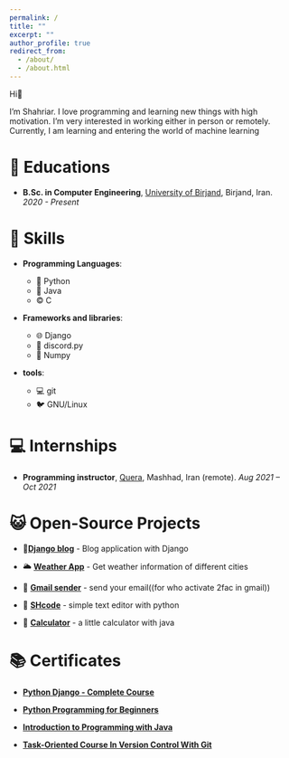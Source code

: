 ```yaml
---
permalink: /
title: ""
excerpt: ""
author_profile: true
redirect_from: 
  - /about/
  - /about.html
---
```



<span class='anchor' id='about-me'></span>

Hi👋

I’m Shahriar. I love programming and learning new things with high motivation. I’m very interested in working either in person or remotely. Currently, I am learning and entering the world of machine learning


# 📖 Educations
- **B.Sc. in Computer Engineering**, [University of Birjand](https://birjand.ac.ir), Birjand, Iran. *2020 - Present* 


# 💪 Skills
- **Programming Languages**:
  
  - 🐍 Python
  - 🍵 Java
  - ©️ C
- **Frameworks and libraries**:

  - 🌐 Django
  - 🤖 discord.py
  - 🔢 Numpy
- **tools**:

  - 💻 git
  - 🐦 GNU/Linux

# 💻 Internships
- **Programming instructor**,  [Quera](https://quera.org), Mashhad, Iran (remote). *Aug 2021 – Oct 2021*


# 😺 Open-Source Projects
- 📝[**Django blog**](https://github.com/shahriaarrr/Django-blog) - Blog application with Django

- 🌥️ [**Weather App**](https://github.com/shahriaarrr/Weather_App) -  Get weather information of different cities

- 📧 [**Gmail sender**](https://github.com/shahriaarrr/gmail-sender) -  send your email((for who activate 2fac in gmail))

- 📄 [**SHcode**](https://github.com/shahriaarrr/SHcode) -  simple text editor with python 

- 🧮 [**Calculator**](https://github.com/shahriaarrr/Calculator-java) -  a little calculator with java


# 📚 Certificates
- **[Python Django - Complete Course](https://www.udemy.com/certificate/UC-9e013501-dfe1-4913-9634-4a796eb4fa21/)**

- **[Python Programming for Beginners](https://maktabkhooneh.org/certificates/MK-IG03DN/)**

- **[Introduction to Programming with Java](https://maktabkhooneh.org/certificates/MK-W36L7A/)**

- **[Task-Oriented Course In Version Control With Git](https://quera.org/certificate/dzAS2DqJ/)**
